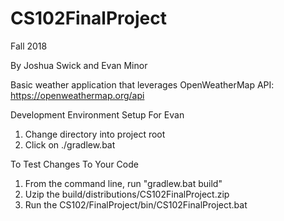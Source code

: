 # CS102FinalProject

Fall 2018

By Joshua Swick and Evan Minor

Basic weather application that leverages OpenWeatherMap API: https://openweathermap.org/api

Development Environment Setup For Evan
1. Change directory into project root
2. Click on ./gradlew.bat

To Test Changes To Your Code
1. From the command line, run "gradlew.bat build"
2. Uzip the build/distributions/CS102FinalProject.zip
3. Run the CS102/FinalProject/bin/CS102FinalProject.bat
